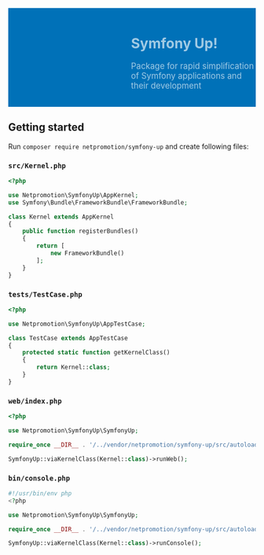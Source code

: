 <div style="background: #0071B8 url('README.header.png') repeat-x 0 0; padding: 0; margin: 0"><div style="background: transparent url('README.logo.png') no-repeat 0 0; height: 201px; padding-left: 250px; color: #A0CAE4; display: table-cell; vertical-align: middle;">
<h1 style="border-width: 0 0 0 0">Symfony Up!</h1>
<p style="font-size: larger;">Package for rapid simplification of Symfony applications and their development</p>
</div></div>


## Getting started

Run `composer require netpromotion/symfony-up` and create following files:

### `src/Kernel.php`

```php
<?php

use Netpromotion\SymfonyUp\AppKernel;
use Symfony\Bundle\FrameworkBundle\FrameworkBundle;

class Kernel extends AppKernel
{
    public function registerBundles()
    {
        return [
            new FrameworkBundle()
        ];
    }
}
```

### `tests/TestCase.php`

```php
<?php

use Netpromotion\SymfonyUp\AppTestCase;

class TestCase extends AppTestCase
{
    protected static function getKernelClass()
    {
        return Kernel::class;
    }
}
```

### `web/index.php`

```php
<?php

use Netpromotion\SymfonyUp\SymfonyUp;

require_once __DIR__ . '/../vendor/netpromotion/symfony-up/src/autoload.php';

SymfonyUp::viaKernelClass(Kernel::class)->runWeb();
```

### `bin/console.php`

```php
#!/usr/bin/env php
<?php

use Netpromotion\SymfonyUp\SymfonyUp;

require_once __DIR__ . '/../vendor/netpromotion/symfony-up/src/autoload.php';

SymfonyUp::viaKernelClass(Kernel::class)->runConsole();
```
